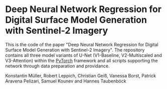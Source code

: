 # Deep Neural Network Regression for Digital Surface Model Generation with Sentinel-2 Imagery

This is the code of the paper "Deep Neural Network Regression for Digital Surface Model Generation with Sentinel-2 Imagery".
The repository contains all three model variants of U-Net (V1-Baseline, V2-Multiscaled and V3-Attention) within the 
[PyTorch](https://pytorch.org/) framework and all scripts supporting the network through data preparation and providance.

Konstantin Müller, Robert Leppich, Christian Geiß, Vanessa Borst, Patrick Aravena Pelizari, Samuel Kounev and Hannes Taubenböck
